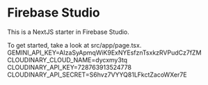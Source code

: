 # Firebase Studio

This is a NextJS starter in Firebase Studio.

To get started, take a look at src/app/page.tsx.
GEMINI_API_KEY=AIzaSyApmqWiK9ExNYEsfznTsxkzRVPudCz7fZM
CLOUDINARY_CLOUD_NAME=dycxmy3tq
CLOUDINARY_API_KEY=728763913524778
CLOUDINARY_API_SECRET=S6hvz7VYYQ81LFkctZacoWXer7E